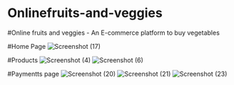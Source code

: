 # Onlinefruits-and-veggies
#Online fruits and veggies - An E-commerce platform to buy vegetables 

#Home Page
![Screenshot (17)](https://user-images.githubusercontent.com/40494619/194843102-5beda568-2f3b-4de9-8458-4b31f2975573.png)


#Products
![Screenshot (4)](https://user-images.githubusercontent.com/40494619/194843019-cd2bf131-39b4-4f6c-813f-3ba97b737751.png)
![Screenshot (6)](https://user-images.githubusercontent.com/40494619/194843054-b6325307-632c-4c32-a861-ff78f61b39d1.png)

#Paymentts page
![Screenshot (20)](https://user-images.githubusercontent.com/40494619/194843177-b668f379-fd16-4ba7-b857-de0d7a7eca9b.png)
![Screenshot (21)](https://user-images.githubusercontent.com/40494619/194843200-7b108654-7cc3-4b19-87b7-f729db0c67b9.png)
![Screenshot (23)](https://user-images.githubusercontent.com/40494619/194843219-397f15e7-9f9e-4758-b6e1-bebe80905d13.png)
